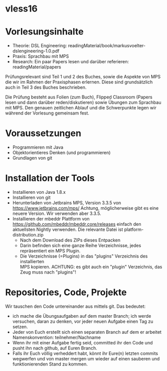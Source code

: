 # vless16

Vorlesungsinhalte
======================================================
- Theorie:  DSL Engineering: readingMaterial/book/markusvoelter-dslengineering-1.0.pdf
- Praxis:   Sprachbau mit MPS
- Research: Ein paar Papers lesen und darüber referieren: readingMaterial/papers

Prüfungsrelevant sind Teil 1 und 2 des Buches, sowie die Aspekte von MPS
die wir im Rahmen der Praxisphasen erlernen. Diese sind grundsätzlich auch
in Teil 3 des Buches beschrieben.

Die Prüfung besteht aus Folien (zum Buch), Flipped Classroom (Papers
lesen und dann darüber reden/diskutieren) sowie Übungen zum Sprachbau
mit MPS. Den genauen zeitlichen Ablauf und die Schwerpunkte legen wir
während der Vorlesung gemeinsam fest.

Voraussetzungen
=====================================================
* Programmieren mit Java
* Objektorientieres Denken (und programmieren)
* Grundlagen von git

Installation der Tools
=====================================================

* Installieren von Java 1.8.x 
* Installieren von git
* Herunterladen von Jetbrains MPS, Version 3.3.5 von https://www.jetbrains.com/mps/
  Achtung, möglicherweise gibt es eine neuere Version. Wir verwenden aber 3.3.5.
* Installieren der mbeddr Plattform von https://github.com/mbeddr/mbeddr.core/releases
  einfach den aktuellsten Nightly verwenden. Die relevante Datei ist 
  platform-distribution.zip
    - Nach dem Download des ZIPs dieses Entpacken
    - Darin befinden sich eine ganze Reihe Verzeichnisse, jedes repräsentiert
      ein MPS Plugin. 
    - Die Verzeichnisse (=Plugins) in das "plugins" Verzeichnis des installierten  
      MPS kopieren. ACHTUNG: es gibt auch ein "plugin" Verzeichnis, das Zeug
      muss nach "plugins"!
      
Repositories, Code, Projekte
=====================================================
Wir tauschen den Code untereinander aus mittels git. Das bedeutet:
* ich mache die Übungsaufgaben auf dem master Branch; ich werde versuchen,
  daran zu denken, vor jeder neuen Aufgabe einen Tag zu setzen.
* Jeder von Euch erstellt sich einen separaten Branch auf dem er arbeitet
  Namenskonvention: teilnehmer/Nachname
* Wenn ihr mit einer Aufgabe fertig seid, committed ihr den Code und
  pusht ihn nach github, auf Euren Branch. 
* Falls ihr Euch völlig verheddert habt, könnt ihr Eure(n) letzten commits
  wegwerfen und von master mergen um wieder auf einen sauberen und 
  funktionierenden Stand zu kommen.









